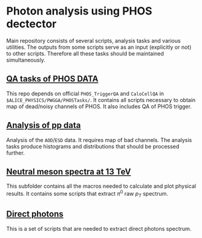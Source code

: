 # Photon analysis using PHOS dectector

Main repository consists of several scripts, analysis tasks and various utilities. The outputs from some scripts serve as an input (explicitly or not) to other scripts. Therefore all these tasks should be maintained simultaneously.


[QA tasks of PHOS DATA](qa/)
----------------------------

This repo depends on official `PHOS_TriggerQA`  and `CaloCellQA` in  `$ALICE_PHYSICS/PWGGA/PHOSTasks/`.
It contains all scripts necessary to obtain map of dead/noisy channels of PHOS.
It also includes QA of PHOS trigger.


[Analysis of pp data](protons)
----------------------------------------------

Analysis of the `AOD`/`ESD` data. 
It requires map of bad channels.
The analysis tasks produce histograms and distributions that should be processed further.


[Neutral meson spectra at 13 TeV](pi0-spectrum)
--------------------------------

This subfolder contains all the macros needed to calculate and plot physical results.
It contains some scripts that extract $\pi^{0}$ raw $p_T$ spectrum.


[Direct photons](direct-photons)
--------------------------------

This is a set of scripts that are needed to extract direct photons spectrum.

